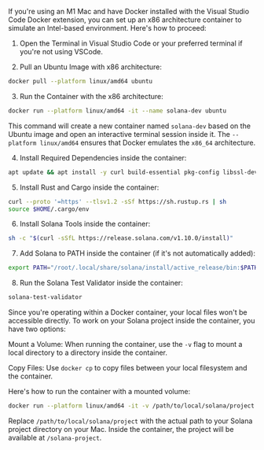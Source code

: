 If you're using an M1 Mac and have Docker installed with the Visual Studio Code Docker extension, you can set up an x86 architecture container to simulate an Intel-based environment. Here's how to proceed:

1. Open the Terminal in Visual Studio Code or your preferred terminal if you're not using VSCode.

2. Pull an Ubuntu Image with x86 architecture:

```sh
docker pull --platform linux/amd64 ubuntu
```
3. Run the Container with the x86 architecture:

```sh
docker run --platform linux/amd64 -it --name solana-dev ubuntu
```
This command will create a new container named `solana-dev` based on the Ubuntu image and open an interactive terminal session inside it. The `--platform linux/amd64` ensures that Docker emulates the `x86_64` architecture.

4. Install Required Dependencies inside the container:

```sh
apt update && apt install -y curl build-essential pkg-config libssl-dev libudev-dev
```
5. Install Rust and Cargo inside the container:

```sh
curl --proto '=https' --tlsv1.2 -sSf https://sh.rustup.rs | sh
source $HOME/.cargo/env
```
6. Install Solana Tools inside the container:

```sh
sh -c "$(curl -sSfL https://release.solana.com/v1.10.0/install)"
```
7. Add Solana to PATH inside the container (if it's not automatically added):

```sh
export PATH="/root/.local/share/solana/install/active_release/bin:$PATH"
```
8. Run the Solana Test Validator inside the container:

```sh
solana-test-validator
```
Since you're operating within a Docker container, your local files won't be accessible directly. To work on your Solana project inside the container, you have two options:

Mount a Volume: When running the container, use the `-v` flag to mount a local directory to a directory inside the container.

Copy Files: Use `docker cp` to copy files between your local filesystem and the container.

Here's how to run the container with a mounted volume:

```sh
docker run --platform linux/amd64 -it -v /path/to/local/solana/project:/solana-project --name solana-dev ubuntu
```
Replace `/path/to/local/solana/project` with the actual path to your Solana project directory on your Mac. Inside the container, the project will be available at `/solana-project`.
